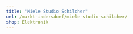 ```yaml
---
title: "Miele Studio Schilcher"
url: /markt-indersdorf/miele-studio-schilcher/
shop: Elektronik
---
```

